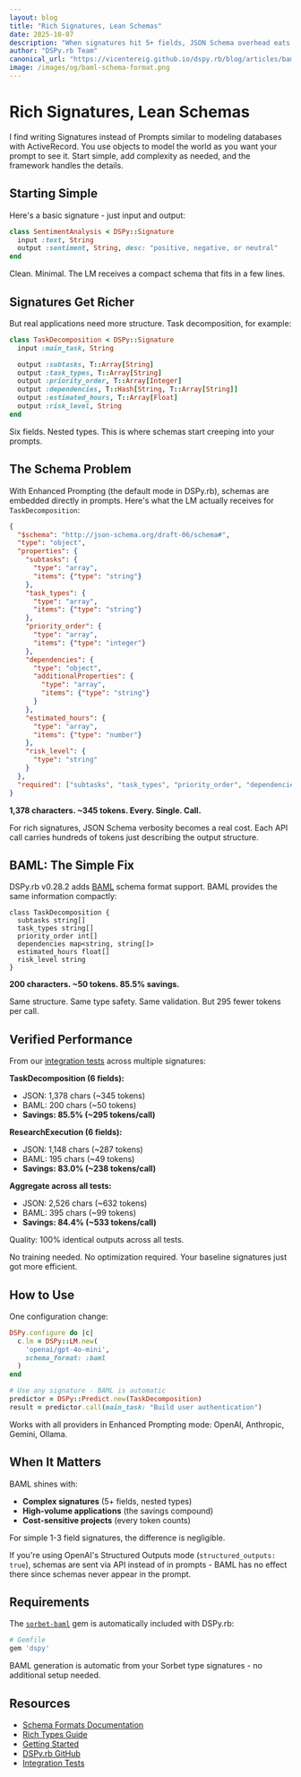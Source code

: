 ```yaml
---
layout: blog
title: "Rich Signatures, Lean Schemas"
date: 2025-10-07
description: "When signatures hit 5+ fields, JSON Schema overhead eats hundreds of tokens per call. BAML keeps them compact—no retraining needed."
author: "DSPy.rb Team"
canonical_url: "https://vicentereig.github.io/dspy.rb/blog/articles/baml-schema-format/"
image: /images/og/baml-schema-format.png
---
```


# Rich Signatures, Lean Schemas

I find writing Signatures instead of Prompts similar to modeling databases with ActiveRecord. You use objects to model the world as you want your prompt to see it. Start simple, add complexity as needed, and the framework handles the details.

## Starting Simple

Here's a basic signature - just input and output:

```ruby
class SentimentAnalysis < DSPy::Signature
  input :text, String
  output :sentiment, String, desc: "positive, negative, or neutral"
end
```

Clean. Minimal. The LM receives a compact schema that fits in a few lines.

## Signatures Get Richer

But real applications need more structure. Task decomposition, for example:

```ruby
class TaskDecomposition < DSPy::Signature
  input :main_task, String

  output :subtasks, T::Array[String]
  output :task_types, T::Array[String]
  output :priority_order, T::Array[Integer]
  output :dependencies, T::Hash[String, T::Array[String]]
  output :estimated_hours, T::Array[Float]
  output :risk_level, String
end
```

Six fields. Nested types. This is where schemas start creeping into your prompts.

## The Schema Problem

With Enhanced Prompting (the default mode in DSPy.rb), schemas are embedded directly in prompts. Here's what the LM actually receives for `TaskDecomposition`:

```json
{
  "$schema": "http://json-schema.org/draft-06/schema#",
  "type": "object",
  "properties": {
    "subtasks": {
      "type": "array",
      "items": {"type": "string"}
    },
    "task_types": {
      "type": "array",
      "items": {"type": "string"}
    },
    "priority_order": {
      "type": "array",
      "items": {"type": "integer"}
    },
    "dependencies": {
      "type": "object",
      "additionalProperties": {
        "type": "array",
        "items": {"type": "string"}
      }
    },
    "estimated_hours": {
      "type": "array",
      "items": {"type": "number"}
    },
    "risk_level": {
      "type": "string"
    }
  },
  "required": ["subtasks", "task_types", "priority_order", "dependencies", "estimated_hours", "risk_level"]
}
```

**1,378 characters. ~345 tokens. Every. Single. Call.**

For rich signatures, JSON Schema verbosity becomes a real cost. Each API call carries hundreds of tokens just describing the output structure.

## BAML: The Simple Fix

DSPy.rb v0.28.2 adds [BAML](https://docs.boundaryml.com) schema format support. BAML provides the same information compactly:

```baml
class TaskDecomposition {
  subtasks string[]
  task_types string[]
  priority_order int[]
  dependencies map<string, string[]>
  estimated_hours float[]
  risk_level string
}
```

**200 characters. ~50 tokens. 85.5% savings.**

Same structure. Same type safety. Same validation. But 295 fewer tokens per call.

## Verified Performance

From our [integration tests](https://github.com/vicentereig/dspy.rb/blob/main/spec/integration/baml_schema_format_spec.rb) across multiple signatures:

**TaskDecomposition (6 fields):**
- JSON: 1,378 chars (~345 tokens)
- BAML: 200 chars (~50 tokens)
- **Savings: 85.5% (~295 tokens/call)**

**ResearchExecution (6 fields):**
- JSON: 1,148 chars (~287 tokens)
- BAML: 195 chars (~49 tokens)
- **Savings: 83.0% (~238 tokens/call)**

**Aggregate across all tests:**
- JSON: 2,526 chars (~632 tokens)
- BAML: 395 chars (~99 tokens)
- **Savings: 84.4% (~533 tokens/call)**

Quality: 100% identical outputs across all tests.

No training needed. No optimization required. Your baseline signatures just got more efficient.

## How to Use

One configuration change:

```ruby
DSPy.configure do |c|
  c.lm = DSPy::LM.new(
    'openai/gpt-4o-mini',
    schema_format: :baml
  )
end

# Use any signature - BAML is automatic
predictor = DSPy::Predict.new(TaskDecomposition)
result = predictor.call(main_task: "Build user authentication")
```

Works with all providers in Enhanced Prompting mode: OpenAI, Anthropic, Gemini, Ollama.

## When It Matters

BAML shines with:
- **Complex signatures** (5+ fields, nested types)
- **High-volume applications** (the savings compound)
- **Cost-sensitive projects** (every token counts)

For simple 1-3 field signatures, the difference is negligible.

If you're using OpenAI's Structured Outputs mode (`structured_outputs: true`), schemas are sent via API instead of in prompts - BAML has no effect there since schemas never appear in the prompt.

## Requirements

The [`sorbet-baml`](https://github.com/vicentereig/sorbet-baml) gem is automatically included with DSPy.rb:

```ruby
# Gemfile
gem 'dspy'
```

BAML generation is automatic from your Sorbet type signatures - no additional setup needed.

## Resources

- [Schema Formats Documentation](https://vicentereig.github.io/dspy.rb/core-concepts/signatures/#schema-formats)
- [Rich Types Guide](https://vicentereig.github.io/dspy.rb/advanced/complex-types/#schema-format-options)
- [Getting Started](https://vicentereig.github.io/dspy.rb/getting-started/quick-start/)
- [DSPy.rb GitHub](https://github.com/vicentereig/dspy.rb)
- [Integration Tests](https://github.com/vicentereig/dspy.rb/blob/main/spec/integration/baml_schema_format_spec.rb)
